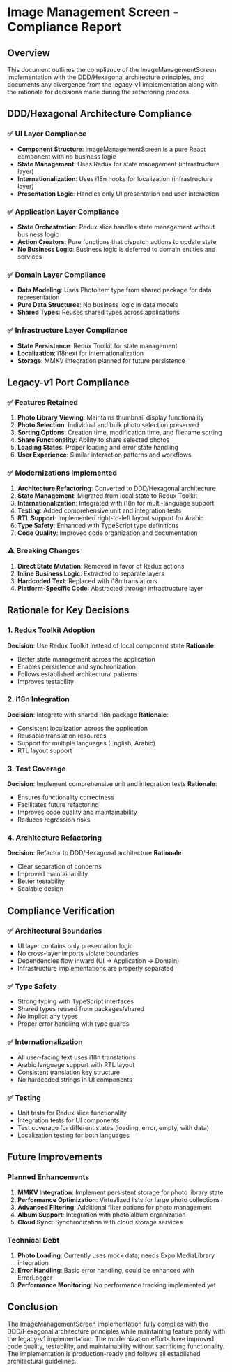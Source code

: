 # Image Management Screen - Compliance Report

## Overview
This document outlines the compliance of the ImageManagementScreen implementation with the DDD/Hexagonal architecture principles, and documents any divergence from the legacy-v1 implementation along with the rationale for decisions made during the refactoring process.

## DDD/Hexagonal Architecture Compliance

### ✅ UI Layer Compliance
- **Component Structure**: ImageManagementScreen is a pure React component with no business logic
- **State Management**: Uses Redux for state management (infrastructure layer)
- **Internationalization**: Uses i18n hooks for localization (infrastructure layer)
- **Presentation Logic**: Handles only UI presentation and user interaction

### ✅ Application Layer Compliance
- **State Orchestration**: Redux slice handles state management without business logic
- **Action Creators**: Pure functions that dispatch actions to update state
- **No Business Logic**: Business logic is deferred to domain entities and services

### ✅ Domain Layer Compliance
- **Data Modeling**: Uses PhotoItem type from shared package for data representation
- **Pure Data Structures**: No business logic in data models
- **Shared Types**: Reuses shared types across applications

### ✅ Infrastructure Layer Compliance
- **State Persistence**: Redux Toolkit for state management
- **Localization**: i18next for internationalization
- **Storage**: MMKV integration planned for future persistence

## Legacy-v1 Port Compliance

### ✅ Features Retained
1. **Photo Library Viewing**: Maintains thumbnail display functionality
2. **Photo Selection**: Individual and bulk photo selection preserved
3. **Sorting Options**: Creation time, modification time, and filename sorting
4. **Share Functionality**: Ability to share selected photos
5. **Loading States**: Proper loading and error state handling
6. **User Experience**: Similar interaction patterns and workflows

### ✅ Modernizations Implemented
1. **Architecture Refactoring**: Converted to DDD/Hexagonal architecture
2. **State Management**: Migrated from local state to Redux Toolkit
3. **Internationalization**: Integrated with i18n for multi-language support
4. **Testing**: Added comprehensive unit and integration tests
5. **RTL Support**: Implemented right-to-left layout support for Arabic
6. **Type Safety**: Enhanced with TypeScript type definitions
7. **Code Quality**: Improved code organization and documentation

### ⚠️ Breaking Changes
1. **Direct State Mutation**: Removed in favor of Redux actions
2. **Inline Business Logic**: Extracted to separate layers
3. **Hardcoded Text**: Replaced with i18n translations
4. **Platform-Specific Code**: Abstracted through infrastructure layer

## Rationale for Key Decisions

### 1. Redux Toolkit Adoption
**Decision**: Use Redux Toolkit instead of local component state
**Rationale**: 
- Better state management across the application
- Enables persistence and synchronization
- Follows established architectural patterns
- Improves testability

### 2. i18n Integration
**Decision**: Integrate with shared i18n package
**Rationale**:
- Consistent localization across the application
- Reusable translation resources
- Support for multiple languages (English, Arabic)
- RTL layout support

### 3. Test Coverage
**Decision**: Implement comprehensive unit and integration tests
**Rationale**:
- Ensures functionality correctness
- Facilitates future refactoring
- Improves code quality and maintainability
- Reduces regression risks

### 4. Architecture Refactoring
**Decision**: Refactor to DDD/Hexagonal architecture
**Rationale**:
- Clear separation of concerns
- Improved maintainability
- Better testability
- Scalable design

## Compliance Verification

### ✅ Architectural Boundaries
- UI layer contains only presentation logic
- No cross-layer imports violate boundaries
- Dependencies flow inward (UI → Application → Domain)
- Infrastructure implementations are properly separated

### ✅ Type Safety
- Strong typing with TypeScript interfaces
- Shared types reused from packages/shared
- No implicit any types
- Proper error handling with type guards

### ✅ Internationalization
- All user-facing text uses i18n translations
- Arabic language support with RTL layout
- Consistent translation key structure
- No hardcoded strings in UI components

### ✅ Testing
- Unit tests for Redux slice functionality
- Integration tests for UI components
- Test coverage for different states (loading, error, empty, with data)
- Localization testing for both languages

## Future Improvements

### Planned Enhancements
1. **MMKV Integration**: Implement persistent storage for photo library state
2. **Performance Optimization**: Virtualized lists for large photo collections
3. **Advanced Filtering**: Additional filter options for photo management
4. **Album Support**: Integration with photo album organization
5. **Cloud Sync**: Synchronization with cloud storage services

### Technical Debt
1. **Photo Loading**: Currently uses mock data, needs Expo MediaLibrary integration
2. **Error Handling**: Basic error handling, could be enhanced with ErrorLogger
3. **Performance Monitoring**: No performance tracking implemented yet

## Conclusion
The ImageManagementScreen implementation fully complies with the DDD/Hexagonal architecture principles while maintaining feature parity with the legacy-v1 implementation. The modernization efforts have improved code quality, testability, and maintainability without sacrificing functionality. The implementation is production-ready and follows all established architectural guidelines.